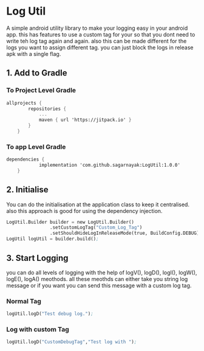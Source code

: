 # Log Util

A simple android utility library to make your logging easy in your android app. this has features to use a custom tag for your so that you dont need to write teh log tag again and again. also this can be made different for the logs you want to assign different tag. you can just block the logs in release apk with a single flag.

## 1. Add to Gradle
### To Project Level Gradle
```ss
allprojects {
		repositories {
			...
			maven { url 'https://jitpack.io' }
		}
	}
```
### To app Level Gradle
```ss
dependencies {
	        implementation 'com.github.sagarnayak:LogUtil:1.0.0'
	}
```
## 2. Initialise
You can do the initialisation at the application class to keep it centralised. also this approach is good for using the dependency injection.
```ss
LogUtil.Builder builder = new LogUtil.Builder()
                .setCustomLogTag("Custom_Log_Tag")
                .setShouldHideLogInReleaseMode(true, BuildConfig.DEBUG);
LogUtil logUtil = builder.build();
```
## 3. Start Logging
you can do all levels of logging with the help of logV(), logD(), logI(), logW(), logE(), logA() meothods. all these meothds can either take you string log message or if you want you can send this message with a custom log tag.
### Normal Tag
```ss
logUtil.logD("Test debug log.");
```
### Log with custom Tag
```ss
logUtil.logD("CustomDebugTag","Test log with ");
```
